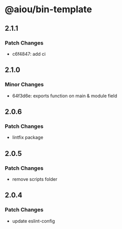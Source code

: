 # @aiou/bin-template

## 2.1.1

### Patch Changes

- c6f4847: add ci

## 2.1.0

### Minor Changes

- 64f3d6e: exports function on main & module field

## 2.0.6

### Patch Changes

- lintfix package

## 2.0.5

### Patch Changes

- remove scripts folder

## 2.0.4

### Patch Changes

- update eslint-config
